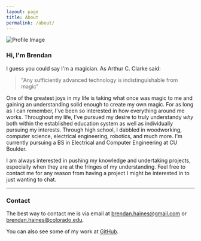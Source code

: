 ```yaml
---
layout: page
title: About
permalink: /about/
---
```


![Profile Image][profile-image]

### Hi, I'm Brendan

I guess you could say I'm a magician.
As Arthur C. Clarke said:

>"Any sufficiently advanced technology is indistinguishable from magic"

One of the greatest joys in my life is taking what once was magic to me and gaining an understanding solid enough to create my own magic.
For as long as I can remember, I've been so interested in how everything around me works.
Throughout my life, I've pursued my desire to truly understandy *why* both within the established education system as well as individually pursuing my interests.
Through high school, I dabbled in woodworking, computer science, electrical engineering, robotics, and much more.
I'm currently pursuing a BS in Electrical and Computer Engineering at CU Boulder.

I am always interested in pushing my knowledge and undertaking projects, especially when they are at the fringes of my understanding.
Feel free to contact me for any reason from having a project I might be interested in to just wanting to chat.

---

### Contact

The best way to contact me is via email at <brendan.haines@gmail.com> or <brendan.haines@colorado.edu>.

You can also see some of my work at [GitHub](http://github.com/brendanhaines).


[profile-image]: {{base-url}}/assets/img/brendanhaines_profile.jpg
